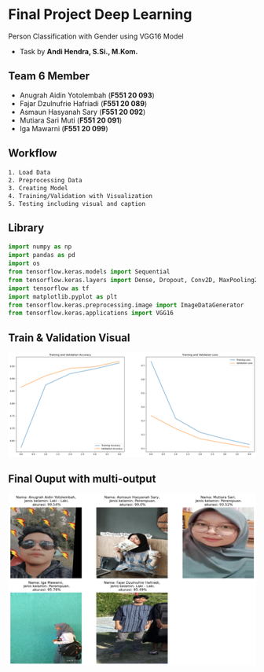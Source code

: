 
# Final Project Deep Learning
Person Classification with Gender using VGG16 Model
- Task by <b>Andi Hendra, S.Si., M.Kom.</b>


## Team 6 Member

- Anugrah Aidin Yotolembah (<b>F551 20 093</b>)
- Fajar Dzulnufrie Hafriadi (<b>F551 20 089</b>)
- Asmaun Hasyanah Sary (<b>F551 20 092</b>)
- Mutiara Sari Muti (<b>F551 20 091</b>)
- Iga Mawarni (<b>F551 20 099</b>)


## Workflow

    1. Load Data
    2. Preprocessing Data
    3. Creating Model
    4. Training/Validation with Visualization
    5. Testing including visual and caption
## Library

```python
import numpy as np
import pandas as pd
import os
from tensorflow.keras.models import Sequential
from tensorflow.keras.layers import Dense, Dropout, Conv2D, MaxPooling2D, Flatten
import tensorflow as tf
import matplotlib.pyplot as plt
from tensorflow.keras.preprocessing.image import ImageDataGenerator
from tensorflow.keras.applications import VGG16
```
## Train & Validation Visual

<img src="output.png" >

## Final Ouput with multi-output

<img src="final-output.png" >

